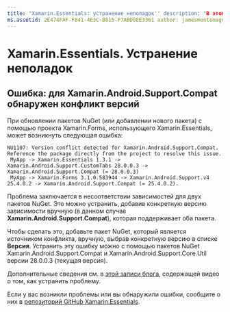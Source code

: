 ```yaml
---
title: "Xamarin.Essentials: устранение неполадок'' description: "В этом документе описывается, как устранять неполадки, возникающие при разработке с помощью библиотеки Xamarin.Essentials".
ms.assetid: 2E474FAF-F841-4E3C-B815-F7ABD8EE3361 author: jamesmontemagno ms.author: jamont ms.date: 06.01.2020 no-loc: [Xamarin.Forms, Xamarin.Essentials]
---
```


# <a name="xamarinessentials-troubleshooting"></a>Xamarin.Essentials. Устранение неполадок

## <a name="error-version-conflict-detected-for-xamarinandroidsupportcompat"></a>Ошибка: для Xamarin.Android.Support.Compat обнаружен конфликт версий

При обновлении пакетов NuGet (или добавлении нового пакета) с помощью проекта Xamarin.Forms,
использующего Xamarin.Essentials, может возникнуть следующая ошибка:

```error
NU1107: Version conflict detected for Xamarin.Android.Support.Compat. Reference the package directly from the project to resolve this issue.
 MyApp -> Xamarin.Essentials 1.3.1 -> Xamarin.Android.Support.CustomTabs 28.0.0.3 -> Xamarin.Android.Support.Compat (= 28.0.0.3)
 MyApp -> Xamarin.Forms 3.1.0.583944 -> Xamarin.Android.Support.v4 25.4.0.2 -> Xamarin.Android.Support.Compat (= 25.4.0.2).
```

Проблема заключается в несоответствии зависимостей для двух пакетов NuGet. Это можно устранить, добавив конкретную версию зависимости вручную (в данном случае **Xamarin.Android.Support.Compat**), которая поддерживает оба пакета.

Чтобы сделать это, добавьте пакет NuGet, который является источником конфликта, вручную, выбрав конкретную версию в списке **Версия**. Устранить эту ошибку можно с помощью пакетов NuGet Xamarin.Android.Support.Compat и Xamarin.Android.Support.Core.Util версии 28.0.0.3 (текущая версия).

Дополнительные сведения см. в [этой записи блога](https://redth.codes/how-to-fix-the-dreaded-version-conflict-nuget-error-in-your-xamarin-android-projects/), содержащей видео о том, как устранить проблему.

Если у вас возникли проблемы или вы обнаружили ошибки, сообщите о них в [репозиторий GitHub Xamarin.Essentials](https://github.com/xamarin/Essentials).
